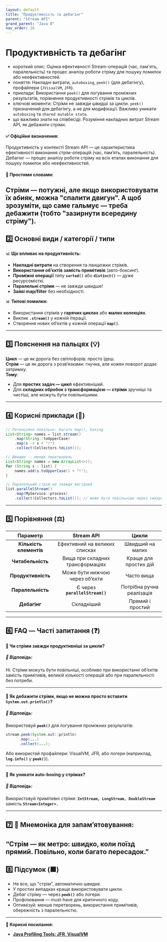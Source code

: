 ```yaml
---
layout: default
title: "Продуктивність та дебагінг"
parent: "Stream API"
grand_parent: "Java 8"
nav_order: 16
---
```


# Продуктивність та дебагінг

* короткий опис: Оцінка ефективності Stream-операцій (час, пам'ять, паралельність) та процес аналізу роботи стріму для
  пошуку помилок або неефективностей.
* поняття: Накладні витрати, `autoboxing`, `peek()` (для дебагінгу), профайлери (`JVisualVM`, `JFR`).
* приклади: Використання `peek()` для логування проміжних результатів, порівняння продуктивності стрімів та циклів.
* ключові моменти: Стріми не завжди швидші за цикли. `peek()` призначений для дебагінгу, а не для модифікації. Важливо
  уникати `autoboxing` та `shared mutable state`.
* що важливо знати на співбесіді: Розуміння накладних витрат Stream API, як дебажити стріми.

#### **✅ Офіційне визначення:**

Продуктивність у контексті Stream API — це характеристика ефективності виконання стрім-операцій (час, памʼять,
паралельність). Дебагінг — процес аналізу роботи стріму на всіх етапах виконання для пошуку помилок або неефективностей.

#### **🧠 Простими словами:**

Стріми — потужні, але якщо використовувати їх абияк, можна "спалити двигун". А щоб зрозуміти, що саме гальмує — треба дебажити (тобто "зазирнути всередину стріму").
---

## **2️⃣ Основні види / категорії / типи**

📊 **Що впливає на продуктивність:**

* **Накладні витрати** на створення та ланцюжки стрімів.
* **Використання обʼєктів замість примітивів** (авто-боксинг).
* **Проміжні операції** типу **`sorted()`** або **`distinct()`** — дуже ресурсомісткі.
* **Паралельні стріми** — не завжди швидше\!
* **Зайві map/filter** без необхідності.

📊 **Типові помилки:**

* Використання стрімів у **гарячих циклах** або **малих колекціях**.
* Виклик **`.stream()`** у кожній ітерації.
* Створення нових обʼєктів у кожній операції **`map()`**.

---

## **3️⃣ Пояснення на пальцях (💡)**

**Цикл** — це як дорога без світлофорів: просто їдеш.  
**Стрім** — це як дорога з розв’язками: гнучка, але кожен поворот додає затримку.  
**Тому**:

* Для **простих задач — цикл** ефективніший.
* Для **складних обробок з трансформацією — стріми** зручніші та чистіші, але можуть бути повільнішими.

---

## **4️⃣ Корисні приклади (🧪)**


```java
// Потенційно повільно: багато map(), boxing
List<String> names = list.stream()
    .map(String::toUpperCase)
    .map(s -> s + "!")
    .collect(Collectors.toList());
```

```java
// Швидше -- менше перетворень
List<String> names = new ArrayList<>();
for (String s : list) {
    names.add(s.toUpperCase() + "!");
}
```

```java
// Паралельний стрім не завжди вигідний
list.parallelStream()
    .map(MyService::process)
    .collect(Collectors.toList()); // може бути повільніше через синхронізацію
```

---

## **5️⃣ Порівняння (⚖️)**

|        Параметр         |            Stream API            |           Цикли           |
|:-----------------------:|:--------------------------------:|:-------------------------:|
| **Кількість елементів** |  Ефективний на великих списках   |     Швидший на малих      |
|    **Читабельність**    | Вища при складних трансформаціях |   Краще для простих дій   |
|   **Продуктивність**    |  Може бути нижчою через обʼєкти  |        Часто вища         |
|    **Паралельність**    |  Є через **`parallelStream()`**  | Потрібна ручна реалізація |
|      **Дебагінг**       |            Складніший            |     Прямий і простий      |

---

## **6️⃣ FAQ — Часті запитання (❓)**

#### **🔹 Чи стріми завжди продуктивніші за цикли?**

##### **💬 Відповідь:**

Ні. Стріми можуть бути повільніші, особливо при використанні обʼєктів замість примітивів, великій кількості операцій або
при паралельності без потреби.

---

#### **🔹 Як дебажити стріми, якщо не можна просто вставити `System.out.println()`?**

##### **💬 Відповідь:**

Використовуй **`peek()`** для логування проміжних результатів:


```java
stream.peek(System.out::println)
      .map(...)
      .collect(...);
```
Або використай профайлери: VisualVM, JFR, або логери (наприклад, **`log.info()`** у **`peek()`**).

---

#### **🔹 Як уникати auto-boxing у стрімах?**

##### **💬 Відповідь:**

Використовуй примітивні стріми: **`IntStream, LongStream, DoubleStream`** замість **`Stream<Integer>.`**

---

## **7️⃣ 🧠 Мнемоніка для запам’ятовування:**

“Стрім — як метро: швидко, коли поїзд прямий. Повільно, коли багато пересадок.”
---

## **8️⃣ Підсумок (🟩)**

* Не все, що "стрім", автоматично швидке.
* У простих випадках краще використовувати цикли.
* Дебаг стріму — через **`peek()`** або логери.
* Профілювання — must-have для критичного коду.
* Оптимізуй: менше перетворень, використання примітивів, обережність з паралельністю.

---

**🔗 Корисні посилання:**

* [**Java Profiling Tools: JFR, VisualVM**](https://docs.oracle.com/en/java/javase/17/jfapi/index.html)